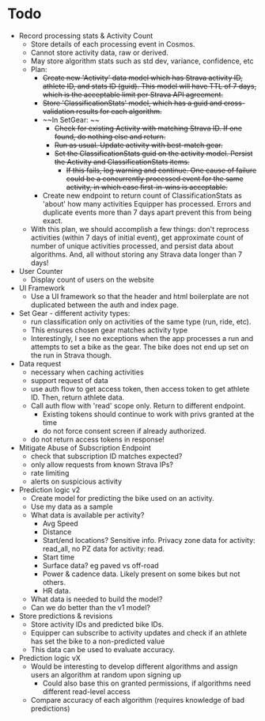 # Todo
* Record processing stats & Activity Count
  * Store details of each processing event in Cosmos.
  * Cannot store activity data, raw or derived.
  * May store algorithm stats such as std dev, variance, confidence, etc
  * Plan: 
    * ~~Create new 'Activity' data model which has Strava activity ID, athlete ID, and stats ID (guid). This model will have TTL of 7 days, which is the acceptable limit per Strava API agreement.~~
    * ~~Store 'ClassificationStats' model, which has a guid and cross-validation results for each algorithm.~~
    * ~~In SetGear: ~~
      * ~~Check for existing Activity with matching Strava ID. If one found, do nothing else and return.~~
      * ~~Run as usual. Update activity with best-match gear.~~
      * ~~Set the ClassificationStats guid on the activity model. Persist the Activity and ClassificationStats items.~~
        * ~~If this fails, log warning and continue. One cause of failure could be a concurrently processed event for the same activity, in which case first-in-wins is acceptable.~~
    * Create new endpoint to return count of ClassificationStats as 'about' how many activities Equipper has processed. Errors and duplicate events more than 7 days apart prevent this from being exact.
  * With this plan, we should accomplish a few things: don't reprocess activities (within 7 days of initial event), get approximate count of number of unique activities processed, and persist data about algorithms. And, all without storing any Strava data longer than 7 days!
* User Counter
  * Display count of users on the website
* UI Framework
  * Use a UI framework so that the header and html boilerplate are not duplicated between the auth and index page.
* Set Gear - different activity types:
  * run classification only on activities of the same type (run, ride, etc). 
  * This ensures chosen gear matches activity type
  * Interestingly, I see no exceptions when the app processes a run and attempts to set a bike as the gear. The bike does not end up set on the run in Strava though.
* Data request
  * necessary when caching activities
  * support request of data
  * use auth flow to get access token, then access token to get athlete ID. Then, return athlete data.
  * Call auth flow with 'read' scope only. Return to different endpoint.
    * Existing tokens should continue to work with privs granted at the time
    * do not force consent screen if already authorized.
  * do not return access tokens in response!
* Mitigate Abuse of Subscription Endpoint
  * check that subscription ID matches expected? 
  * only allow requests from known Strava IPs?
  * rate limiting
  * alerts on suspicious activity
* Prediction logic v2
  * Create model for predicting the bike used on an activity.
  * Use my data as a sample
  * What data is available per activity? 
    * Avg Speed
    * Distance
    * Start/end locations? Sensitive info. Privacy zone data for activity: read_all, no PZ data for activity: read.
    * Start time
    * Surface data? eg paved vs off-road
    * Power & cadence data. Likely present on some bikes but not others.
    * HR data.
  * What data is needed to build the model?
  * Can we do better than the v1 model?
* Store predictions & revisions
  * Store activity IDs and predicted bike IDs. 
  * Equipper can subscribe to activity updates and check if an athlete has set the bike to a non-predicted value
  * This data can be used to evaluate accuracy.
* Prediction logic vX
  * Would be interesting to develop different algorithms and assign users an algorithm at random upon signing up
    * Could also base this on granted permissions, if algorithms need different read-level access
  * Compare accuracy of each algorithm (requires knowledge of bad predictions)